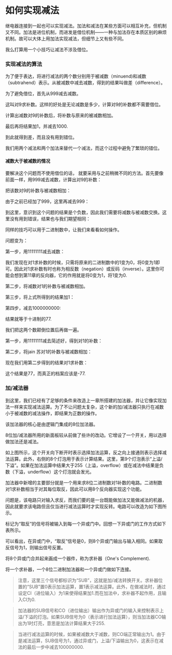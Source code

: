 如何实现减法
============

继电器连接到一起也可以实现减法。加法和减法在某些方面可以相互补充，但机制又不同。加法是进位机制，而进发是借位机制——一种与加法存在本质区别的麻烦机制。故可以大体上用加法实现减法，但细节上又有些不同。

我么打算用一个小技巧让减法不涉及借位。

### 实现减法的算法

为了便于表达，将进行减法的两个数分别用于被减数（minuend)和减数（subtrahend）表示。从被减数中减去减数，得到的结果叫做差（difference）。



为了避免借位，首先从999减去减数。



这叫对9求补数。这样的好处是无论减数是多少，计算对9的补数都不需要借位。

计算出减数对9的补数后，将补数与原来的被减数相加。



最后再将结果加1，并减去1000.



到此就得到差，而且没有用到错位。

我们用两个减法和两个加法来替代一个减法，而这个过程中避免了繁琐的错位。

#### 减数大于被减数的情况

要解决这个问题而不使用借位的话， 就要采用与之前稍微不同的方法。首先要像前面一样，用999减去减数，计算出对9的补数：



把该数对9的补数与被减数相加：



由于之前已经加了999，这里再减去999：



到这里，意识到这个问题的结果是个负数，因此我们需要将减数与被减数交换。这里没有用到错误，结果也与我们期望相同：



同样的技巧可以用于二进制数中，让我们来看看如何操作。

问题变为：



第一步，用11111111减去减数：



我们发现在对1求补数的时候，只需将原来的二进制数中的1变为0，将0变为1即可。因此对1求补数有时也称为相反数（negation）或反码（inverse）。这里你可能会想到第11章的反向器，它的作用就是将0变为1，将1变为0.

第二步，将减数对1的补数与被减数相加。



第三步，将上式所得到的结果加1：



第四步，减去1000000000:



结果就等于十进制的77.

我们把这两个数颠倒位置后再做一遍。



第一步，用11111111减去简述好，得到对1的补数：



第二步，将jain 苏对1的补数与被减数相加：



现在我们用第二步得到的结果对1求补数：



这个结果是77，而真正的档案应该是-77.

### 加/减法器

到这里，我们已经有了足够的条件来改造上一章所搭建的加法器，并让它像实现加法一样来实现减法运算。为了不让问题太复杂，这个新的加/减法器只执行在减数小于被减数的减法操作，即结果为正数的操作。

该加法器的核心是由逻辑门集成的8位加法器。



8位加/减法器所用的新面板较从前做了些许的改动。它增设了一个开关，用以选择做加法还是减法。



如上图所示，这个开关向下断开时表示选择加法运算，反之向上接通则表示选择减法运算。此外，右侧的8个灯泡用于表示计算结果。这里，第9个灯泡表示“上溢/下溢”。如果在加法运算中结果大于255（上溢，overflow）或在减法中结果是负数（下溢，underflow）这个灯泡就会发光。

加法器中新增的主要部分就是一个用来求8位二进制数对1补数的电路。二进制数对1求补数相当于对其每位取反，因此可以用8个反向器实现这个功能。



问题是，该电路只对输入求反，而我们要的是一台既能做加法又能做减法的机器，因此就要求该电路但且仅当进行减法运算时才实现反转。电路可以改造为如下图所示。



标记为“取反”的信号将被输入到每一个异或门中。回想一下异或门的工作方式如下表所示。



可以看出，在异或门中，“取反”信号是0，则8个异或门输出与输入相同。如果取反信号为1，则输出信号反置。

将8个异或门合并起来画成一个器件，称为求补器（One's Complement).



将一个求补器，一个8位二进制加法器和一个异或门做如下连接。



> 注意，这里三个信号都标识为“SUB”，这就是加/减法转换开关。求补器位置的“SUB”置0表示加法运算，置1表示减法运算。此外，在做减法时，通过设定CI（进位输入）为1来使得结果加1.而在加法中，求补器不起作用，且输入CI为0.

> 加法器的SUB信号和CO（进位输出）输出作为异或门的输入来控制表示上溢/下溢的灯泡。如果SUB信号为0（表示进行加法运算），则当加法器CO输出为1时灯亮，意思是加法计算结果大于255.

> 当进行减法运算的时候，如果被减数大于减数，则CO端正常输出为1。由于是减法运算，SUB信号为1，通过异或门，上溢/下溢输出为0，这表示在减法的最后一步中减去100000000.


